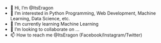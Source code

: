 - 👋 Hi, I’m @ItsEragon
- 👀 I’m interested in Python Programming, Web Development, Machine Learning, Data Science, etc.
- 🌱 I’m currently learning Machine Learning
- 💞️ I’m looking to collaborate on ...
- 📫 How to reach me @ItsEragon (Facebook/Instagram/Twitter)

<!---
ItsEragon/ItsEragon is a ✨ special ✨ repository because its `README.md` (this file) appears on your GitHub profile.
You can click the Preview link to take a look at your changes.
--->
